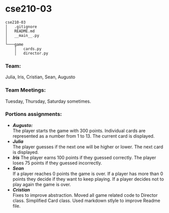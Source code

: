 # cse210-03

```
cse210-03
│   .gitignore
│   README.md
│   __main__.py
│
└───game
    │   cards.py
    │   director.py
```

### **Team:**
Julia, Iris, Cristian, Sean, Augusto

### **Team Meetings:**
Tuesday, Thursday, Saturday sometimes.

### **Portions assignments:**  
  + ***Augusto:***  
  The player starts the game with 300 points. Individual cards are represented as a number from 1 to 13. The current card is displayed.
  + ***Julia***  
  The player guesses if the next one will be higher or lower. The next card is displayed.
  + ***Iris***
  The player earns 100 points if they guessed correctly.
  The player loses 75 points if they guessed incorrectly.
  + ***Sean***  
  If a player reaches 0 points the game is over. If a player has more than 0 points they decide if they want to keep playing. If a player decides not to play again the game is over.
  + ***Cristian***  
  Fixes to improve abstraction. Moved all game related code to Director class. Simplified Card class. Used markdown stlyle to improve Readme file.
